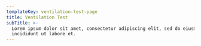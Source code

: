 ```yaml
---
templateKey: ventilation-test-page
title: Ventilation Test
subTitle: >-
  Lorem ipsum dolor sit amet, consectetur adipiscing elit, sed do eiusmod tempor
  incididunt ut labore et.
---
```

